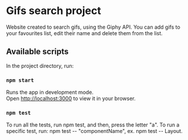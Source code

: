 # Gifs search project

Website created to search gifs, using the Giphy API. You can add gifs to your favourites list, edit their name and delete them from the list.

## Available scripts

In the project directory, run:

### `npm start`

Runs the app in development mode.\
Open [http://localhost:3000](http://localhost:3000) to view it in your browser.

### `npm test`
To run all the tests, run npm test, and then, press the letter "a".
To run a specific test, run: npm test -- "componentName", ex. npm test -- Layout.
